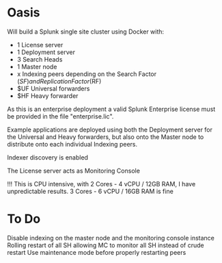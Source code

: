 # Oasis
Will build a Splunk single site cluster using Docker with:

  - 1 License server
  - 1 Deployment server
  - 3 Search Heads
  - 1 Master node
  - x Indexing peers depending on the Search Factor ($SF) and Replication Factor ($RF)
  - $UF Universal forwarders
  - $HF Heavy forwarder

As this is an enterprise deployment a valid Splunk Enterprise license must be provided in the file "enterprise.lic".

Example applications are deployed using both the Deployment server for the Universal and Heavy forwarders, but also onto the Master node to distribute onto each individual Indexing peers.

Indexer discovery is enabled

The License server acts as Monitoring Console

!!! This is CPU intensive, with 2 Cores - 4 vCPU / 12GB RAM, I have unpredictable results. 3 Cores - 6 vCPU / 16GB RAM is fine

# To Do

Disable indexing on the master node and the monitoring console instance
Rolling restart of all SH allowing MC to monitor all SH instead of crude restart
Use maintenance mode before properly restarting peers
